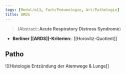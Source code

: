 ```yaml
---
tags: [Modul/m13, Fach/Pneumologie, Art/Pathologie]
title: ARDS
---
```

> (Abstract::**Acute Respiratory Distress Syndrome**)
- **Berliner [[ARDS]]-Kriterien**:: [[Horovitz-Quotient]]





## Patho
![[Histologie Entzündung der Atemwege & Lunge]]